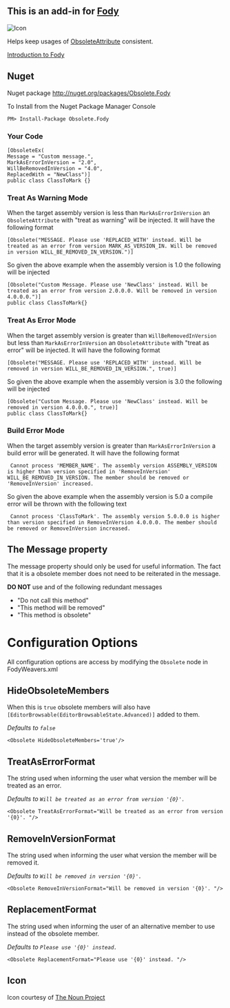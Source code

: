 ## This is an add-in for [Fody](https://github.com/Fody/Fody/) 

![Icon](https://raw.github.com/Fody/Obsolete/master/Icons/package_icon.png)

Helps keep usages of [ObsoleteAttribute](http://msdn.microsoft.com/en-us/library/fwz0y5c2) consistent.

[Introduction to Fody](http://github.com/Fody/Fody/wiki/SampleUsage)

## Nuget

Nuget package http://nuget.org/packages/Obsolete.Fody 

To Install from the Nuget Package Manager Console 
    
    PM> Install-Package Obsolete.Fody

### Your Code

    [ObsoleteEx(
    Message = "Custom message.", 
    MarkAsErrorInVersion = "2.0", 
    WillBeRemovedInVersion = "4.0", 
    ReplacedWith = "NewClass")]
    public class ClassToMark {}

### Treat As Warning Mode

When the target assembly version is less than `MarkAsErrorInVersion` an `ObsoleteAttribute` with "treat as warning" will be injected. It will have the following format

    [Obsolete("MESSAGE. Please use 'REPLACED_WITH' instead. Will be treated as an error from version MARK_AS_VERSION_IN. Will be removed in version WILL_BE_REMOVED_IN_VERSION.")]

So given the above example when the assembly version is 1.0 the following will be injected

    [Obsolete("Custom Message. Please use 'NewClass' instead. Will be treated as an error from version 2.0.0.0. Will be removed in version 4.0.0.0.")]
    public class ClassToMark{}

### Treat As Error Mode

When the target assembly version is greater than `WillBeRemovedInVersion` but less than `MarkAsErrorInVersion` an `ObsoleteAttribute` with "treat as error" will be injected. It will have the following format

    [Obsolete("MESSAGE. Please use 'REPLACED_WITH' instead. Will be removed in version WILL_BE_REMOVED_IN_VERSION.", true)]

So given the above example when the assembly version is 3.0 the following will be injected

    [Obsolete("Custom Message. Please use 'NewClass' instead. Will be removed in version 4.0.0.0.", true)]
    public class ClassToMark{}

### Build Error Mode

When the target assembly version is greater  than `MarkAsErrorInVersion` a build error will be generated. It will have the following format

     Cannot process 'MEMBER_NAME'. The assembly version ASSEMBLY_VERSION is higher than version specified in 'RemoveInVersion' WILL_BE_REMOVED_IN_VERSION. The member should be removed or 'RemoveInVersion' increased.
    
So given the above example when the assembly version is 5.0 a compile error will be thrown with the following text

     Cannot process 'ClassToMark'. The assembly version 5.0.0.0 is higher than version specified in RemoveInVersion 4.0.0.0. The member should be removed or RemoveInVersion increased.

## The Message property 

The message property should only be used for useful information. The fact that it is a obsolete member does not need to be reiterated in the message.

**DO NOT**  use and of the following redundant messages

 * "Do not call this method"
 * "This method will be removed"
 * "This method is obsolete"

# Configuration Options

All configuration options are access by modifying the `Obsolete` node in FodyWeavers.xml

## HideObsoleteMembers

When this is `true` obsolete members will also have `[EditorBrowsable(EditorBrowsableState.Advanced)]` added to them.

*Defaults to `false`*

    <Obsolete HideObsoleteMembers='true'/>

## TreatAsErrorFormat

The string used when informing the user what version the member will be treated as an error.

*Defaults to  `Will be treated as an error from version '{0}'. `*

    <Obsolete TreatAsErrorFormat="Will be treated as an error from version '{0}'. "/>

## RemoveInVersionFormat

The string used when informing the user what version the member will be removed it.

*Defaults to  `Will be removed in version '{0}'. `*

    <Obsolete RemoveInVersionFormat="Will be removed in version '{0}'. "/>

## ReplacementFormat

The string used when informing the user of an alternative member to use instead of the obsolete member.

*Defaults to `Please use '{0}' instead. `*

    <Obsolete ReplacementFormat="Please use '{0}' instead. "/>

## Icon

Icon courtesy of [The Noun Project](http://thenounproject.com)


